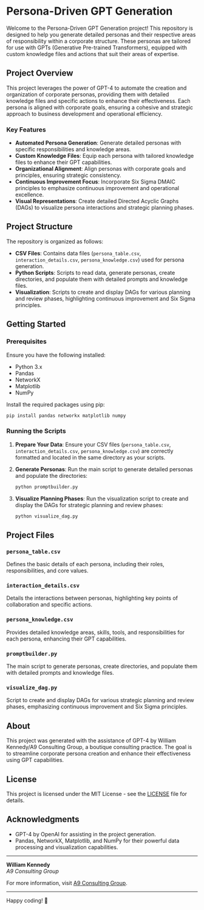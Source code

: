 # Persona-Driven GPT Generation

Welcome to the Persona-Driven GPT Generation project! This repository is designed to help you generate detailed personas and their respective areas of responsibility within a corporate structure. These personas are tailored for use with GPTs (Generative Pre-trained Transformers), equipped with custom knowledge files and actions that suit their areas of expertise.

## Project Overview

This project leverages the power of GPT-4 to automate the creation and organization of corporate personas, providing them with detailed knowledge files and specific actions to enhance their effectiveness. Each persona is aligned with corporate goals, ensuring a cohesive and strategic approach to business development and operational efficiency.

### Key Features

- **Automated Persona Generation**: Generate detailed personas with specific responsibilities and knowledge areas.
- **Custom Knowledge Files**: Equip each persona with tailored knowledge files to enhance their GPT capabilities.
- **Organizational Alignment**: Align personas with corporate goals and principles, ensuring strategic consistency.
- **Continuous Improvement Focus**: Incorporate Six Sigma DMAIC principles to emphasize continuous improvement and operational excellence.
- **Visual Representations**: Create detailed Directed Acyclic Graphs (DAGs) to visualize persona interactions and strategic planning phases.

## Project Structure

The repository is organized as follows:

- **CSV Files**: Contains data files (`persona_table.csv`, `interaction_details.csv`, `persona_knowledge.csv`) used for persona generation.
- **Python Scripts**: Scripts to read data, generate personas, create directories, and populate them with detailed prompts and knowledge files.
- **Visualization**: Scripts to create and display DAGs for various planning and review phases, highlighting continuous improvement and Six Sigma principles.

## Getting Started

### Prerequisites

Ensure you have the following installed:

- Python 3.x
- Pandas
- NetworkX
- Matplotlib
- NumPy

Install the required packages using pip:

```bash
pip install pandas networkx matplotlib numpy
```

### Running the Scripts

1. **Prepare Your Data**: Ensure your CSV files (`persona_table.csv`, `interaction_details.csv`, `persona_knowledge.csv`) are correctly formatted and located in the same directory as your scripts.

2. **Generate Personas**: Run the main script to generate detailed personas and populate the directories:

   ```bash
   python promptbuilder.py
   ```

3. **Visualize Planning Phases**: Run the visualization script to create and display the DAGs for strategic planning and review phases:

   ```bash
   python visualize_dag.py
   ```

## Project Files

### `persona_table.csv`

Defines the basic details of each persona, including their roles, responsibilities, and core values.

### `interaction_details.csv`

Details the interactions between personas, highlighting key points of collaboration and specific actions.

### `persona_knowledge.csv`

Provides detailed knowledge areas, skills, tools, and responsibilities for each persona, enhancing their GPT capabilities.

### `promptbuilder.py`

The main script to generate personas, create directories, and populate them with detailed prompts and knowledge files.

### `visualize_dag.py`

Script to create and display DAGs for various strategic planning and review phases, emphasizing continuous improvement and Six Sigma principles.

## About

This project was generated with the assistance of GPT-4 by William Kennedy/A9 Consulting Group, a boutique consulting practice. The goal is to streamline corporate persona creation and enhance their effectiveness using GPT capabilities.

## License

This project is licensed under the MIT License - see the [LICENSE](LICENSE) file for details.

## Acknowledgments

- GPT-4 by OpenAI for assisting in the project generation.
- Pandas, NetworkX, Matplotlib, and NumPy for their powerful data processing and visualization capabilities.

---

**William Kennedy**  
*A9 Consulting Group*  

For more information, visit [A9 Consulting Group](https://www.a9consultinggroup.com).

---

Happy coding! 🚀

